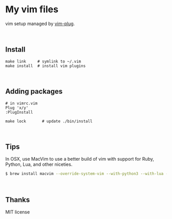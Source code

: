 # My vim files

vim setup managed by [vim-plug].

<br>

## Install

```
make link     # symlink to ~/.vim
make install  # install vim plugins
```

<br>

## Adding packages

```
# in vimrc.vim
Plug 'x/y'
:PlugInstall

make lock       # update ./bin/install
```

<br>

## Tips

In OSX, use MacVim to use a better build of vim with support for Ruby, Python, Lua, and other niceties.

```sh
$ brew install macvim --override-system-vim --with-python3 --with-lua --with-luajit
```

<br>

## Thanks

MIT license

[vim-plug]: https://github.com/junegunn/vim-plug

